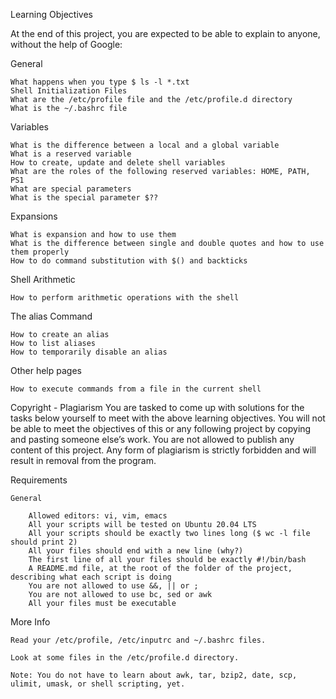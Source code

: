 Learning Objectives

At the end of this project, you are expected to be able to explain to anyone, without the help of Google:

General
	
	What happens when you type $ ls -l *.txt
	Shell Initialization Files
	What are the /etc/profile file and the /etc/profile.d directory
	What is the ~/.bashrc file

Variables
	
	What is the difference between a local and a global variable
	What is a reserved variable
	How to create, update and delete shell variables
	What are the roles of the following reserved variables: HOME, PATH, PS1
	What are special parameters
	What is the special parameter $??

Expansions
	
	What is expansion and how to use them
	What is the difference between single and double quotes and how to use them properly
	How to do command substitution with $() and backticks

Shell Arithmetic
	
	How to perform arithmetic operations with the shell

The alias Command
	
	How to create an alias
	How to list aliases
	How to temporarily disable an alias

Other help pages
	
	How to execute commands from a file in the current shell

Copyright - Plagiarism
	You are tasked to come up with solutions for the tasks below yourself to meet with the above learning objectives.
	You will not be able to meet the objectives of this or any following project by copying and pasting someone else’s work.
	You are not allowed to publish any content of this project.
	Any form of plagiarism is strictly forbidden and will result in removal from the program.

Requirements

	General
		
		Allowed editors: vi, vim, emacs
		All your scripts will be tested on Ubuntu 20.04 LTS
		All your scripts should be exactly two lines long ($ wc -l file should print 2)
		All your files should end with a new line (why?)
		The first line of all your files should be exactly #!/bin/bash
		A README.md file, at the root of the folder of the project, describing what each script is doing
		You are not allowed to use &&, || or ;
		You are not allowed to use bc, sed or awk
		All your files must be executable

More Info
	
	Read your /etc/profile, /etc/inputrc and ~/.bashrc files.

	Look at some files in the /etc/profile.d directory.

	Note: You do not have to learn about awk, tar, bzip2, date, scp, ulimit, umask, or shell scripting, yet.
